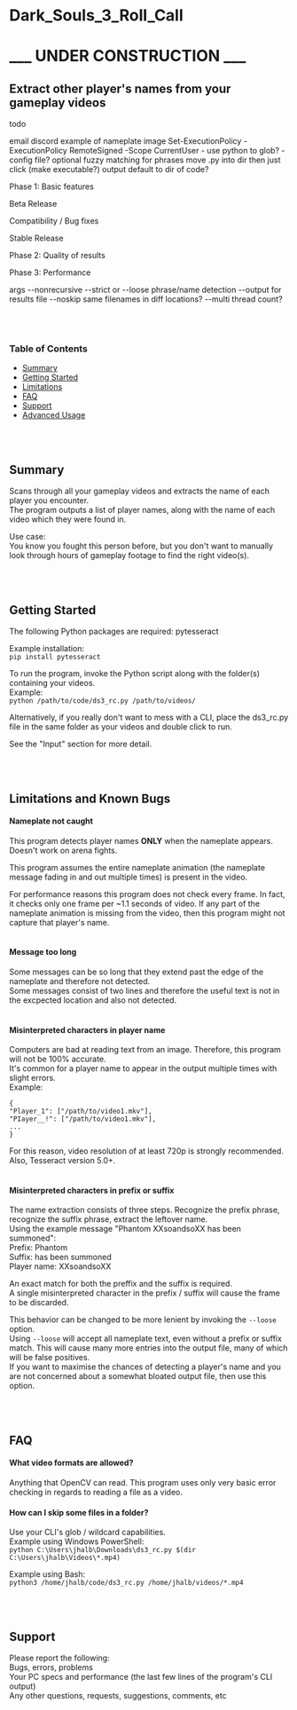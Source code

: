 # Dark_Souls_3_Roll_Call

# ___ UNDER CONSTRUCTION ___

## Extract other player's names from your gameplay videos


todo

email
discord
example of nameplate image
Set-ExecutionPolicy -ExecutionPolicy RemoteSigned -Scope CurrentUser -
use python to glob? -
config file?
optional fuzzy matching for phrases
move .py into dir then just click (make executable?)
output default to dir of code?


Phase 1:
Basic features

Beta Release

Compatibility / Bug fixes

Stable Release

Phase 2:
Quality of results

Phase 3:
Performance

args
	--nonrecursive
	--strict or --loose phrase/name detection
	--output for results file
	--noskip same filenames in diff locations?
	--multi thread count?


<br/><br/>
### Table of Contents
* [Summary](#Summary)
* [Getting Started](#Getting-Started)
* [Limitations](#Limitations)
* [FAQ](#FAQ)
* [Support](#Support)
* [Advanced Usage](/Advanced_Usage.md)


<br/><br/>
## Summary
Scans through all your gameplay videos and extracts the name of each player you encounter.\
The program outputs a list of player names, along with the name of each video which they were found in.

Use case:\
You know you fought this person before, but you don't want to manually look through hours of gameplay footage to find the right video(s).



<br/><br/>
## Getting Started
The following Python packages are required:
pytesseract

Example installation:\
`pip install pytesseract`

To run the program, invoke the Python script along with the folder(s) containing your videos.\
Example:\
`python /path/to/code/ds3_rc.py /path/to/videos/`

Alternatively, if you really don't want to mess with a CLI, place the ds3_rc.py file in the same folder as your videos and double click to run.

See the "Input" section for more detail.


<br/><br/>
## Limitations and Known Bugs

#### Nameplate not caught
This program detects player names **ONLY** when the nameplate appears.
<nameplate image>
Doesn't work on arena fights.

This program assumes the entire nameplate animation (the nameplate message fading in and out multiple times) is present in the video.

For performance reasons this program does not check every frame. In fact, it checks only one frame per ~1.1 seconds of video. If any part of the nameplate animation is missing from the video, then this program might not capture that player's name.
<br/><br/>
#### Message too long 
Some messages can be so long that they extend past the edge of the nameplate and therefore not detected.\
Some messages consist of two lines and therefore the useful text is not in the excpected location and also not detected.
<br/><br/>
#### Misinterpreted characters in player name
Computers are bad at reading text from an image. Therefore, this program will not be 100% accurate.\
It's common for a player name to appear in the output multiple times with slight errors.\
Example:
```
{
"Player_1": ["/path/to/video1.mkv"],
"PIayer__!": ["/path/to/video1.mkv"],
...
}
```

For this reason, video resolution of at least 720p is strongly recommended. Also, Tesseract version 5.0+.
<br/><br/>
#### Misinterpreted characters in prefix or suffix
The name extraction consists of three steps. Recognize the prefix phrase, recognize the suffix phrase, extract the leftover name.\
Using the example message "Phantom XXsoandsoXX has been summoned":\
Prefix: Phantom\
Suffix: has been summoned\
Player name: XXsoandsoXX

An exact match for both the preffix and the suffix is required. \
A single misinterpreted character in the prefix / suffix will cause the frame to be discarded.

This behavior can be changed to be more lenient by invoking the `--loose` option.\
Using `--loose` will accept all nameplate text, even without a prefix or suffix match. This will cause many more entries into the output file, many of which will be false positives.\
If you want to maximise the chances of detecting a player's name and you are not concerned about a somewhat bloated output file, then use this option.


<br/><br/>
## FAQ

#### What video formats are allowed?
Anything that OpenCV can read. This program uses only very basic error checking in regards to reading a file as a video.


#### How can I skip some files in a folder?
Use your CLI's glob / wildcard capabilities.\
Example using Windows PowerShell:\
`python C:\Users\jhalb\Downloads\ds3_rc.py $(dir C:\Users\jhalb\Videos\*.mp4)`

Example using Bash:\
`python3 /home/jhalb/code/ds3_rc.py /home/jhalb/videos/*.mp4`



<br/><br/>
## Support
Please report the following:\
Bugs, errors, problems\
Your PC specs and performance (the last few lines of the program's CLI output)\
Any other questions, requests, suggestions, comments,  etc
<br/><br/>


























